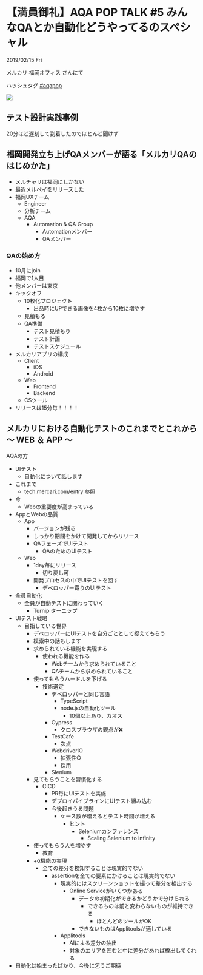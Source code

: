 # 【満員御礼】AQA POP TALK #5 みんなQAとか自動化どうやってるのスペシャル

2019/02/15 Fri

メルカリ 福岡オフィス さんにて

ハッシュタグ [#aqapop](https://twitter.com/search?q=%23aqapop)

![](https://pbs.twimg.com/media/DzcQgAUUcAIIbdy.jpg)

## テスト設計実践事例

20分ほど遅刻して到着したのでほとんど聞けず

## 福岡開発立ち上げQAメンバーが語る「メルカリQAのはじめかた」

- メルチャリは福岡にしかない
- 最近メルペイをリリースした
- 福岡UXチーム
  - Engineer
  - 分析チーム
  - AQA
    - Automation & QA Group
      - Automationメンバー
      - QAメンバー

### QAの始め方

- 10月にjoin
- 福岡で1人目
- 他メンバーは東京
- キックオフ
  - 10枚化プロジェクト
    - 出品時にUPできる画像を4枚から10枚に増やす
  - 見積もる
  - QA準備
    - テスト見積もり
    - テスト計画
    - テストスケジュール
- メルカリアプリの構成
  - Client
    - iOS
    - Android
  - Web
    - Frontend
    - Backend
  - CSツール
- リリースは15分毎！！！！

## メルカリにおける自動化テストのこれまでとこれから 〜 WEB ＆ APP 〜

AQAの方

- UIテスト
  - 自動化について話します
- これまで
  - tech.mercari.com/entry 参照
- 今
  - Webの重要度が高まっている
- AppとWebの品質
  - App
    - バージョンが残る
    - しっかり期間をかけて開発してからリリース
    - QAフェーズでUIテスト
      - QAのためのUIテスト
  - Web
    - 1day毎にリリース
      - 切り戻し可
    - 開発プロセスの中でUIテストを回す
      - デベロッパー寄りのUIテスト
- 全員自動化
  - 全員が自動テストに関わっていく
    - Turnip ターニップ
- UIテスト戦略
  - 目指している世界
    - デベロッパーにUIテストを自分ごととして捉えてもらう
    - 模索中の話もします
    - 求められている機能を実現する
      - 使われる機能を作る
        - Webチームから求められていること
        - QAチームから求められていること
    - 使ってもらうハードルを下げる
      - 技術選定
        - デベロッパーと同じ言語
          - TypeScript
          - node.jsの自動化ツール
            - 10個以上あり、カオス
        - Cypress
          - クロスブラウザの観点が❌
        - TestCafe
          - 次点
        - WebdriverIO
          - 拡張性○
          - 採用
        - Slenium
    - 見てもらうことを習慣化する
      - CICD
        - PR毎にUIテストを実施
        - デプロイパイプラインにUIテスト組み込む
        - 今後起きうる問題
          - ケース数が増えるとテスト時間が増える
            - ヒント
              - Seleniumカンファレンス
                - Scaling Selenium to infinity
    - 使ってもらう人を増やす
      - 教育
    - +α機能の実現
      - 全ての差分を検知することは現実的でない
        - assertionを全ての要素にかけることは現実的でない
          - 現実的にはスクリーンショットを撮って差分を検出する
            - Online Serviceがいくつかある
              - データの初期化ができるかどうかで分けられる
                - できるものは前と変わらないものが維持できる
                  - ほとんどのツールがOK
              - できないものはApplitoolsが適している
          - Applitools
            - AIによる差分の抽出
            - 対象のエリアを囲むと中に差分があれば検出してくれる
- 自動化は始まったばかり、今後に乞うご期待

## 
    







